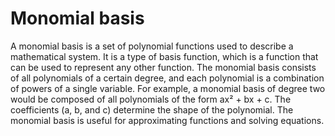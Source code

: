 # Monomial basis

A monomial basis is a set of polynomial functions used to describe a mathematical system. It is a type of basis function, which is a function that can be used to represent any other function. The monomial basis consists of all polynomials of a certain degree, and each polynomial is a combination of powers of a single variable. For example, a monomial basis of degree two would be composed of all polynomials of the form ax² + bx + c. The coefficients (a, b, and c) determine the shape of the polynomial. The monomial basis is useful for approximating functions and solving equations.
